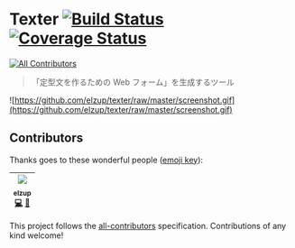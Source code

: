 # Texter [![Build Status](https://travis-ci.org/elzup/texter.svg?branch=master)](https://travis-ci.org/elzup/texter) [![Coverage Status](https://coveralls.io/repos/github/elzup/texter/badge.svg?branch=master)](https://coveralls.io/github/elzup/texter?branch=master)
[![All Contributors](https://img.shields.io/badge/all_contributors-1-orange.svg?style=flat-square)](#contributors)

> 「定型文を作るための Web フォーム」を生成するツール

![https://github.com/elzup/texter/raw/master/screenshot.gif](https://github.com/elzup/texter/raw/master/screenshot.gif)

## Contributors

Thanks goes to these wonderful people ([emoji key](https://github.com/kentcdodds/all-contributors#emoji-key)):

<!-- ALL-CONTRIBUTORS-LIST:START - Do not remove or modify this section -->
<!-- prettier-ignore -->
| [<img src="https://avatars3.githubusercontent.com/u/2284908?v=4" width="100px;"/><br /><sub><b>elzup</b></sub>](https://elzup.com)<br />[💻](https://github.com/elzup/texter/commits?author=elzup "Code") [🎨](#design-elzup "Design") |
| :---: |
<!-- ALL-CONTRIBUTORS-LIST:END -->

This project follows the [all-contributors](https://github.com/kentcdodds/all-contributors) specification. Contributions of any kind welcome!